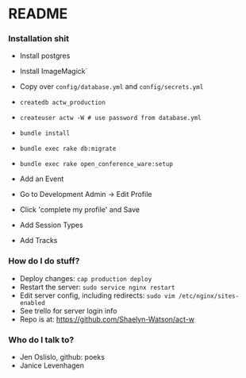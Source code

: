 # README #

### Installation shit ###

* Install postgres
* Install ImageMagick`
* Copy over `config/database.yml` and `config/secrets.yml`
* `createdb actw_production`
* `createuser actw -W # use password from database.yml`
* `bundle install`
* `bundle exec rake db:migrate`
* `bundle exec rake open_conference_ware:setup`

* Add an Event
* Go to Development Admin -> Edit Profile
* Click 'complete my profile' and Save
* Add Session Types
* Add Tracks

### How do I do stuff? ###

* Deploy changes:
    `cap production deploy`
* Restart the server:
    `sudo service nginx restart`
* Edit server config, including redirects:
    `sudo vim /etc/nginx/sites-enabled`
* See trello for server login info
* Repo is at: https://github.com/Shaelyn-Watson/act-w
 
### Who do I talk to? ###

* Jen Oslislo, github: poeks
* Janice Levenhagen

